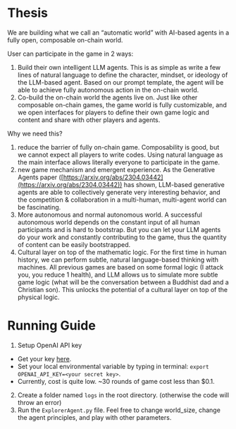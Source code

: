 # Thesis 
We are building what we call an “automatic world” with AI-based agents in a fully open, composable on-chain world. 

User can participate in the game in 2 ways: 

1. Build their own intelligent LLM agents. This is as simple as write a few lines of natural language to define the character, mindset, or ideology of the LLM-based agent. Based on our prompt template, the agent will be able to achieve fully autonomous action in the on-chain world.
2. Co-build the on-chain world the agents live on. Just like other composable on-chain games, the game world is fully customizable, and we open interfaces for players to define their own game logic and content and share with other players and agents. 

Why we need this?

1. reduce the barrier of fully on-chain game. Composability is good, but we cannot expect all players to write codes. Using natural language as the main interface allows literally everyone to participate in the game. 
2. new game mechanism and emergent experience. As the Generative Agents paper ([https://arxiv.org/abs/2304.03442](https://arxiv.org/abs/2304.03442)) has shown, LLM-based generative agents are able to collectively generate very interesting behavior, and the competition & collaboration in a multi-human, multi-agent world can be fascinating. 
3. More autonomous and normal autonomous world. A successful autonomous world depends on the constant input of all human participants and is hard to bootstrap. But you can let your LLM agents do your work and constantly contributing to the game, thus the quantity of content can be easily bootstrapped. 
4. Cultural layer on top of the mathematic logic. For the first time in human history, we can perform subtle, natural language-based thinking with machines. All previous games are based on some formal logic (I attack you, you reduce 1 health), and LLM allows us to simulate more subtle game logic (what will be the conversation between a Buddhist dad and a Christian son). This unlocks the potential of a cultural layer on top of the physical logic.


# Running Guide 
1. Setup OpenAI API key 
  - Get your key [here](https://platform.openai.com/account/api-keys). 
  - Set your local environmental variable by typing in terminal: `export OPENAI_API_KEY=<your secret key>`.
  - Currently, cost is quite low. ~30 rounds of game cost less than $0.1.
2. Create a folder named `logs` in the root directory. (otherwise the code will throw an error)
3. Run the `ExplorerAgent.py` file. Feel free to change world_size, change the agent principles, and play with other parameters.



